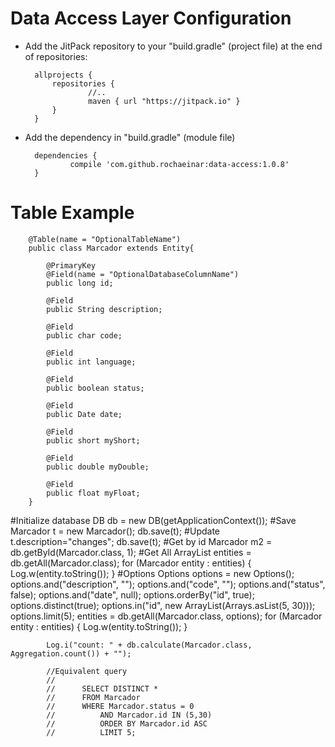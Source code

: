 # Data Access Layer Configuration

* Add the JitPack repository to your "build.gradle" (project file) at the end of repositories:

		allprojects {
			repositories {
			        //..
			        maven { url "https://jitpack.io" }
			}
		}

* Add the dependency in "build.gradle" (module file)

		dependencies {
		        compile 'com.github.rochaeinar:data-access:1.0.8'
		}
# Table Example
		@Table(name = "OptionalTableName")
		public class Marcador extends Entity{
		
		    @PrimaryKey
		    @Field(name = "OptionalDatabaseColumnName")
		    public long id;
	
		    @Field
		    public String description;
	
		    @Field
		    public char code;
	
		    @Field
		    public int language;
	
		    @Field
		    public boolean status;
	
		    @Field
		    public Date date;
	
		    @Field
		    public short myShort;
	
		    @Field
		    public double myDouble;
	
		    @Field
		    public float myFloat;
		}
#Initialize database
		DB db = new DB(getApplicationContext());
#Save
		Marcador t = new Marcador();
		db.save(t);
#Update
		t.description="changes";
		db.save(t);
#Get by id
		Marcador m2 = db.getById(Marcador.class, 1);
#Get All
		ArrayList<Marcador> entities = db.getAll(Marcador.class);
	        for (Marcador entity : entities) {
	            Log.w(entity.toString());
	        }
#Options
	        Options options = new Options();
	        options.and("description", "");
	        options.and("code", "");
	        options.and("status", false);
	        options.and("date", null);
	        options.orderBy("id", true);
	        options.distinct(true);
	        options.in("id", new ArrayList(Arrays.asList(5, 30)));
	        options.limit(5);
	        entities = db.getAll(Marcador.class, options);
	        for (Marcador entity : entities) {
	            Log.w(entity.toString());
	        }
	
	        Log.i("count: " + db.calculate(Marcador.class, Aggregation.count()) + "");
	
	        //Equivalent query
	        //
	        //		SELECT DISTINCT *
	        //		FROM Marcador
	        //		WHERE Marcador.status = 0
	        //			AND Marcador.id IN (5,30)
	        //			ORDER BY Marcador.id ASC
	        //			LIMIT 5;

